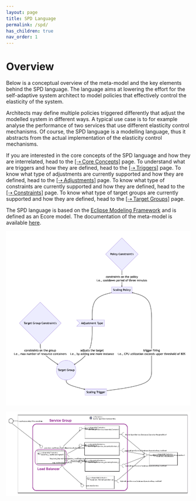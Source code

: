 ```yaml
---
layout: page
title: SPD Language
permalink: /spd/
has_children: true
nav_order: 1
---
```

# Overview

Below is a conceptual overview of the meta-model and the key elements behind the SPD language. The language aims at lowering
the effort for the self-adaptive system architect to model policies that effectively control the elasticity of the system.

Architects may define multiple policies triggered differently that adjust the modelled system in different ways. A typical use case 
is to for example analyse the performance of two services that use different elasticity control mechanisms. Of course, the SPD language 
is a modelling language, thus it abstracts from the actual implementation of the elasticity control mechanisms. 

If you are interested in the core concepts of the SPD language and how they are interrelated, head to the [[⇢ Core Concepts]](../overview/) page.
To understand what are triggers and how they are defined, head to the [[⇢ Triggers]](../triggers/) page. To know what type of adjustments are currently supported and how they are defined, head to the [[⇢ Adjustments]](../adjustments/) page. 
To know what type of constraints are currently supported and how they are defined, head to the [[⇢ Constraints]](../constraints/) page. 
To know what type of target groups are currently supported and how they are defined, head to the [[⇢ Target Groups]](../targets/) page.

The SPD language is based on the [Eclipse Modeling Framework](https://www.eclipse.org/modeling/emf/) and is defined as an Ecore model. 
The documentation of the meta-model is available [here](../docu/).

![SPD Language Overview](../images/spd-overview.png)

![service-group.png](..%2Fimages%2Fservice-group.png)